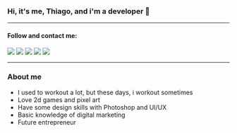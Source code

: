 ### Hi, it's me, Thiago, and i'm a developer 👋
---
#### Follow and contact me:
<div>
  <a href = "mailto: thiagowfer@gmail.com"><img src="https://img.shields.io/badge/-Gmail-%23EA4335?style=for-the-badge&logo=gmail&logoColor=white" target="_blank"></a>
  <a href="https://www.linkedin.com/in/thiago-silva-80484b2b/" target="_blank"><img src="https://img.shields.io/badge/-LinkedIn-%230077B5?style=for-the-badge&logo=linkedin&logoColor=white" target="_blank"></a>
  <a href="https://instagram.com/thiagowfer" target="_blank"><img src="https://img.shields.io/badge/-Instagram-%23E4405F?style=for-the-badge&logo=instagram&logoColor=white" target="_blank"></a>
  <a href="https://www.youtube.com/channel/UCQVS9YuQKs1z_qC8g5EtzXQ/videos" target="_blank"><img src="https://img.shields.io/badge/-Youtube-%23333?style=for-the-badge&logo=youtube&logoColor=white" target="_blank"></a>
  <a href="https://www.twitter.com/combopixels" target="_blank"><img src="https://img.shields.io/badge/-Twitter-%239aff?style=for-the-badge&logo=twitter&logoColor=blue" target="_blank"></a>  
</div>

---

### About me
- I used to workout a lot, but these days, i workout sometimes 
- Love 2d games and pixel art
- Have some design skills with Photoshop and UI/UX
- Basic knowledge of digital marketing
- Future entrepreneur
